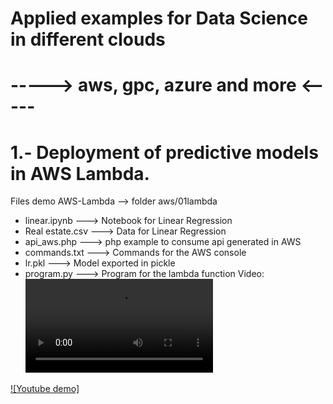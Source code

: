 # Applied examples for Data Science in different clouds
# -----> aws, gpc, azure and more <-----
# 1.- Deployment of predictive models in AWS Lambda.
Files demo AWS-Lambda --> folder aws/01lambda
- linear.ipynb ---> Notebook for Linear Regression
- Real estate.csv ---> Data for Linear Regression
- api_aws.php ---> php example to consume api generated in AWS
- commands.txt ---> Commands for the AWS console
- lr.pkl ---> Model exported in pickle
- program.py ---> Program for the lambda function
Video: ![Download Instructional Video](https://raw.githubusercontent.com/emericjimenez/cloud/main/aws/01lambda/aws01.mp4)

[![Youtube demo]](https://www.youtube.com/watch?v=fwwC5IJxZ7w)